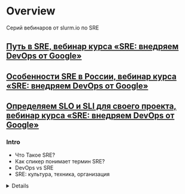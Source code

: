 # Overview

Серий вебинаров от slurm.io по SRE

## [Путь в SRE, вебинар курса «SRE: внедряем DevOps от Google»](https://www.youtube.com/watch?v=Cj9yKoF6hd0)
## [Особенности SRE в России, вебинар курса «SRE: внедряем DevOps от Google»](https://www.youtube.com/watch?v=VhArKrrT0Ww)
## [Определяем SLO и SLI для своего проекта, вебинар курса «SRE: внедряем DevOps от Google»](https://www.youtube.com/watch?v=6QkVlCIeJkM)

### Intro

- Чтo Taкoe SRE?
- Как спикер понимает термин SRE?
- DevOps vs SRE
- SRE: культура, техника, организация

<details>

### Чтo Taкoe SRE?

> Site Reliability Engineering is a discipline that incorporates aspects of
software engineering and applies them to infrastructure and operations problems.
https://en.wikipedia.org/wiki/Site_Reliability_Engineering


> SRE’s approach to this is to apply a software engineering mindset to
system administration topics
https://www.scalyr.com/blog/what-is-sre/

> ... what happens when you ask a software engineer to design an
operations function.
> 
> Ben Treynor, founder of Google's Site Reliability Team

---

### Как спикер понимает термин SRE?

* SRE - дисциплина, которая помогает вместе думать об одной
цели - как сделать Taк, чтобы наш продукт приносил пользу
клиентам

* SRE - владельцы надежности системы

---

### DevOps vs SRE

|DevOps                                                  |SRE                         |
|--------------------------------------------------------|----------------------------|
|DevOps говорит, куда нужно двигаться, но не говорит как | отвечает на вопрос частично|
|monitoring/alerting                                     |observability               |
|CI/CD automation                                        |CI/CD automation            |
|build/release/test automation                           |incident management         |
|packaging                                               |capacity planning           |
|IaaC                                                    |reliable system design      |
|infra management                                        |scalability                 |
|version control                                         |chaos engineering           |
|...                                                     |automation                  |

### SRE: культура, техника, организация

|культура                       |техника                 |организация           |
|-------------------------------|------------------------|----------------------|
|совладение                     |ops                     |mindset shift         |
|постоянное измерение результата|мониторинг/алертинг     |работа no алгоритму   |
|инкрементальные изменения      |практики надежных систем|смешанные команды     |
|blame-less культура            |chaos engineering       |TL/PO отвечает за Ops |
|автоматизация                  |                        |распространение знаний|

</details>
